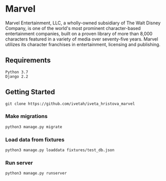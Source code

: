 # Marvel

Marvel Entertainment, LLC, a wholly-owned subsidiary of The Walt Disney Company, is one of the world's most prominent character-based entertainment companies, built on a proven library of more than 8,000 characters featured in a variety of media over seventy-five years. Marvel utilizes its character franchises in entertainment, licensing and publishing. 

## Requirements

```
Python 3.7
Django 2.2
```

## Getting Started

```
git clone https://github.com/ivetah/iveta_hristova_marvel
```

### Make migrations 

```
python3 manage.py migrate
```

### Load data from fixtures 

```
python3 manage.py loaddata fixtures/test_db.json
```

### Run server 

```
python3 manage.py runserver
```
